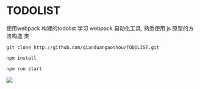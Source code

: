 # TODOLIST
使用webpack 构建的todolist
学习 webpack 自动化工具, 熟悉使用 js 原型的方法构造 类

`git clone http://github.com/qianduangaoshou/TODOLIST.git`

`npm install`

`npm run start`

![]('./static/todo.gif')
